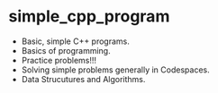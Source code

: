 # simple_cpp_program
<ul><li>Basic, simple C++ programs.</li>
<li>Basics of programming.</li>
<li>Practice problems!!!</li>
<li>Solving simple problems generally in Codespaces.</li>
<li>Data Strucutures and Algorithms.</li></ul>
